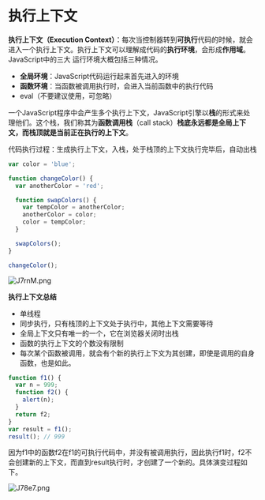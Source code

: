 # 执行上下文

**执行上下文（Execution Context）**：每次当控制器转到**可执行**代码的时候，就会进入一个执行上下文。执行上下文可以理解成代码的**执行环境**，会形成**作用域**。JavaScript中的三大 运行环境大概包括三种情况。

- **全局环境**：JavaScript代码运行起来首先进入的环境
- **函数环境**：当函数被调用执行时，会进入当前函数中的执行代码
- eval（不要建议使用，可忽略）

一个JavaScript程序中会产生多个执行上下文，JavaScript引擎以**栈**的形式来处理他们。这个栈，我们称其为**函数调用栈**（call stack）**栈底永远都是全局上下文，而栈顶就是当前正在执行的上下文**。

 代码执行过程：生成执行上下文，入栈，处于栈顶的上下文执行完毕后，自动出栈

```javascript
var color = 'blue';

function changeColor() {
  var anotherColor = 'red';

  function swapColors() {
    var tempColor = anotherColor;
    anotherColor = color;
    color = tempColor;
  }

  swapColors();
}

changeColor();
```

![J7rnM.png](https://s1.328888.xyz/2022/03/29/J7rnM.png)

**执行上下文总结**

- 单线程
- 同步执行，只有栈顶的上下文处于执行中，其他上下文需要等待
- 全局上下文只有唯一的一个，它在浏览器关闭时出栈
- 函数的执行上下文的个数没有限制
- 每次某个函数被调用，就会有个新的执行上下文为其创建，即使是调用的自身函数，也是如此。

```javascript
function f1() {
  var n = 999;
  function f2() {
    alert(n);
  }
  return f2;
}
var result = f1();
result(); // 999
```

因为f1中的函数f2在f1的可执行代码中，并没有被调用执行，因此执行f1时，f2不会创建新的上下文，而直到result执行时，才创建了一个新的。具体演变过程如下。

![J78e7.png](https://s1.328888.xyz/2022/03/29/J78e7.png)
